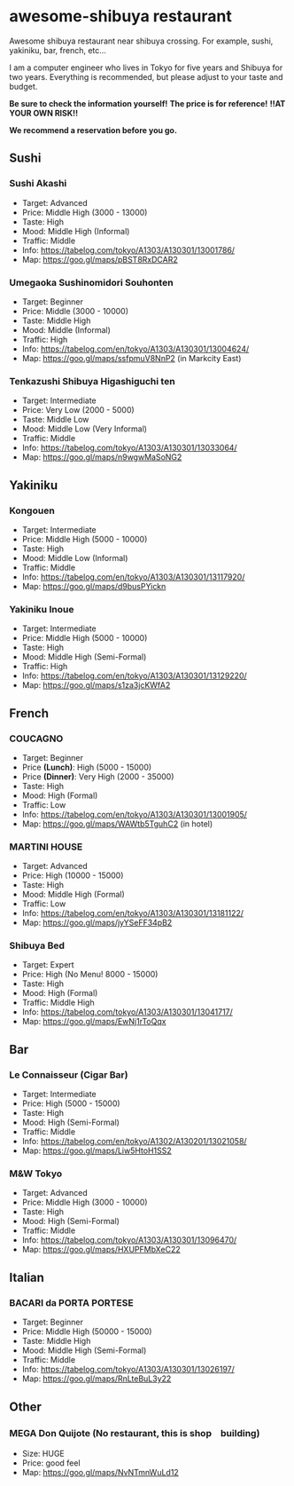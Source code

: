 # awesome-shibuya restaurant
Awesome shibuya restaurant near shibuya crossing. For example, sushi, yakiniku, bar, french, etc...

I am a computer engineer who lives in Tokyo for five years and Shibuya for two years.
Everything is recommended, but please adjust to your taste and budget.

**Be sure to check the information yourself!**
**The price is for reference!**
**!!AT YOUR OWN RISK!!**

**We recommend a reservation before you go.**

## Sushi
### Sushi Akashi
- Target: Advanced
- Price: Middle High (3000 - 13000)
- Taste: High
- Mood: Middle High (Informal)
- Traffic: Middle
- Info: https://tabelog.com/tokyo/A1303/A130301/13001786/
- Map: https://goo.gl/maps/pBST8RxDCAR2

### Umegaoka Sushinomidori Souhonten
- Target: Beginner
- Price: Middle (3000 - 10000)
- Taste: Middle High
- Mood: Middle (Informal)
- Traffic: High
- Info: https://tabelog.com/en/tokyo/A1303/A130301/13004624/
- Map: https://goo.gl/maps/ssfpmuV8NnP2 (in Markcity East)

### Tenkazushi Shibuya Higashiguchi ten
- Target: Intermediate
- Price: Very Low (2000 - 5000)
- Taste: Middle Low
- Mood: Middle Low (Very Informal)
- Traffic: Middle
- Info: https://tabelog.com/tokyo/A1303/A130301/13033064/
- Map: https://goo.gl/maps/n9wgwMaSoNG2

## Yakiniku
### Kongouen
- Target: Intermediate
- Price: Middle High (5000 - 10000)
- Taste: High
- Mood: Middle Low (Informal)
- Traffic: Middle
- Info: https://tabelog.com/en/tokyo/A1303/A130301/13117920/
- Map: https://goo.gl/maps/d9busPYickn

### Yakiniku Inoue
- Target: Intermediate
- Price: Middle High (5000 - 10000)
- Taste: High
- Mood: Middle High (Semi-Formal)
- Traffic: High
- Info: https://tabelog.com/en/tokyo/A1303/A130301/13129220/
- Map: https://goo.gl/maps/s1za3jcKWfA2

## French
### COUCAGNO
- Target: Beginner
- Price **(Lunch)**: High (5000 - 15000)
- Price **(Dinner)**: Very High (2000 - 35000)
- Taste: High
- Mood: High (Formal)
- Traffic: Low
- Info: https://tabelog.com/en/tokyo/A1303/A130301/13001905/
- Map: https://goo.gl/maps/WAWtb5TguhC2 (in hotel)

### MARTINI HOUSE
- Target: Advanced
- Price: High (10000 - 15000)
- Taste: High
- Mood: Middle High (Formal)
- Traffic: Low
- Info: https://tabelog.com/en/tokyo/A1303/A130301/13181122/
- Map: https://goo.gl/maps/jyYSeFF34pB2

### Shibuya Bed
- Target: Expert
- Price: High (No Menu! 8000 - 15000)
- Taste: High
- Mood: High (Formal)
- Traffic: Middle High
- Info: https://tabelog.com/tokyo/A1303/A130301/13041717/
- Map: https://goo.gl/maps/EwNj1rToQqx

## Bar
### Le Connaisseur (Cigar Bar)
- Target: Intermediate
- Price: High (5000 - 15000)
- Taste: High
- Mood: High (Semi-Formal)
- Traffic: Middle
- Info: https://tabelog.com/en/tokyo/A1302/A130201/13021058/
- Map: https://goo.gl/maps/Liw5HtoH1SS2

### M&W Tokyo
- Target: Advanced
- Price: Middle High (3000 - 10000)
- Taste: High
- Mood: High (Semi-Formal)
- Traffic: Middle
- Info: https://tabelog.com/tokyo/A1303/A130301/13096470/
- Map: https://goo.gl/maps/HXUPFMbXeC22

## Italian
### BACARI da PORTA PORTESE
- Target: Beginner
- Price: Middle High (50000 - 15000)
- Taste: Middle High
- Mood: Middle High (Semi-Formal)
- Traffic: Middle
- Info: https://tabelog.com/tokyo/A1303/A130301/13026197/
- Map: https://goo.gl/maps/RnLteBuL3y22

## Other
### MEGA Don Quijote (No restaurant, this is shop　building)
- Size: HUGE
- Price: good feel
- Map: https://goo.gl/maps/NvNTmnWuLd12

